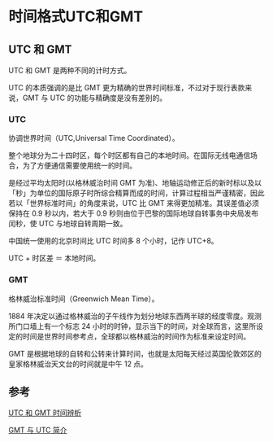# 时间格式UTC和GMT



## UTC 和 GMT

UTC 和 GMT 是两种不同的计时方式。

UTC 的本质强调的是比 GMT 更为精确的世界时间标准，不过对于现行表款来说，GMT 与 UTC 的功能与精确度是没有差别的。

### UTC

协调世界时间（UTC,Universal Time Coordinated）。

整个地球分为二十四时区，每个时区都有自己的本地时间。在国际无线电通信场合，为了方便通信需要使用统一的时间。

是经过平均太阳时(以格林威治时间 GMT 为准)、地轴运动修正后的新时标以及以「秒」为单位的国际原子时所综合精算而成的时间，计算过程相当严谨精密，因此若以「世界标准时间」的角度来说，UTC 比 GMT 来得更加精准。其误差值必须保持在 0.9 秒以内，若大于 0.9 秒则由位于巴黎的国际地球自转事务中央局发布闰秒，使 UTC 与地球自转周期一致。

中国统一使用的北京时间比 UTC 时间多 8 个小时，记作 UTC+8。

UTC + 时区差 ＝ 本地时间。

### GMT

格林威治标准时间（Greenwich Mean Time）。

1884 年决定以通过格林威治的子午线作为划分地球东西两半球的经度零度。观测所门口墙上有一个标志 24 小时的时钟，显示当下的时间，对全球而言，这里所设定的时间是世界时间参考点，全球都以格林威治的时间作为标准来设定时间。

GMT 是根据地球的自转和公转来计算时间，也就是太阳每天经过英国伦敦郊区的皇家格林威治天文台的时间就是中午 12 点。

## 参考

[UTC 和 GMT 时间辨析](https://www.cnblogs.com/focusxxxxy/p/6419320.html)

[GMT 与 UTC 简介](https://www.cnblogs.com/tosee/p/5538007.html)
